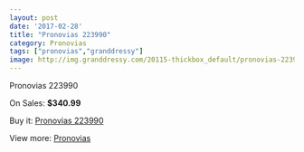 ```yaml
---
layout: post
date: '2017-02-28'
title: "Pronovias 223990"
category: Pronovias
tags: ["pronovias","granddressy"]
image: http://img.granddressy.com/20115-thickbox_default/pronovias-223990.jpg
---
```

Pronovias 223990

On Sales: **$340.99**
<a href="https://www.granddressy.com/en/pronovias/19096-pronovias-223990.html"><amp-img layout="responsive" width="600" height="600" src="//img.granddressy.com/20115-thickbox_default/pronovias-223990.jpg" alt="Pronovias 223990 0" /></a>

Buy it: [Pronovias 223990](https://www.granddressy.com/en/pronovias/19096-pronovias-223990.html "Pronovias 223990")

View more: [Pronovias](https://www.granddressy.com/en/63-pronovias "Pronovias")